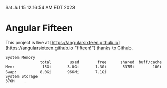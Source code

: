 Sat Jul 15 12:16:54 AM EDT 2023

# Angular Fifteen


This project is live at [https://angularsixteen.github.io](https://angularsixteen.github.io "fifteen!") thanks to Github.

```bash
System Memory
               total        used        free      shared  buff/cache   available
Mem:            15Gi       3.0Gi       1.3Gi       537Mi        10Gi        11Gi
Swap:          8.0Gi       966Mi       7.1Gi
System Storage
376M	.
```
```bash
